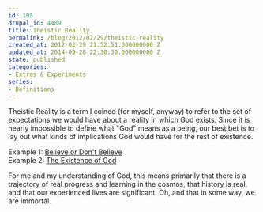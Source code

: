 ```yaml
---
id: 105
drupal_id: 4489
title: Theistic Reality
permalink: /blog/2012/02/29/theistic-reality
created_at: 2012-02-29 21:52:51.000000000 Z
updated_at: 2014-09-28 22:30:30.000000000 Z
state: published
categories:
- Extras & Experiments
series:
- Definitions
---
```

Theistic Reality is a term I coined (for myself, anyway) to refer to the set of expectations we would have about a reality in which God exists. Since it is nearly impossible to define what "God" means as a being, our best bet is to lay out what kinds of implications God would have for the rest of existence.

Example 1: [Believe or Don't Believe](http://micahredding.com/blog/2011/10/05/believe-or-dont-believe)  
Example 2: [The Existence of God](http://micahredding.com/blog/2012/02/13/existence-god)  

For me and my understanding of God, this means primarily that there is a trajectory of real progress and learning in the cosmos, that history is real, and that our experienced lives are significant. Oh, and that in some way, we are immortal.
